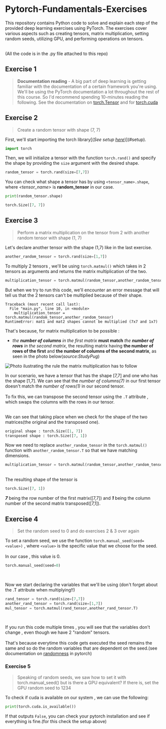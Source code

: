 # Pytorch-Fundamentals-Exercises

This repository contains Python code to solve and explain each step of the provided deep learning exercises using PyTorch. The exercises cover various aspects such as creating tensors, matrix multiplication, setting random seeds, utilizing GPU, and performing operations on tensors.

<br>
(All the code is in the .py file attached to this repo)

## Exercise 1
> **Documentation reading** - A big part of deep learning is getting familiar with the documentation of a certain framework you're using. We'll be using the PyTorch documentation a lot throughout the rest of this course. So I'd recommend spending 10-minutes reading the following. See the documentation on [torch.Tensor](https://pytorch.org/docs/stable/tensors.html#torch-tensor) and for [torch.cuda](https://pytorch.org/docs/master/notes/cuda.html#cuda-semantics)

## Exercise 2
> Create a random tensor with shape (7, 7)

First, we'll start importing the torch library[(_See setup [here](https://pytorch.org/get-started/locally/)_)](#setup).
```python 
import torch
```
Then, we will initialize a tensor with the function `torch.rand()` and specify the shape by providing the `size` argument with the desired shape.

```python
random_tensor = torch.rand(size=[7,7])
```

You can check what shape a tensor has by using `<tensor_name>.shape`, where _<tensor_name>_ is **random_tensor** in our case.

```python
print(random_tensor.shape)
```
```python
torch.Size([7, 7])
```


## Exercise 3
> Perform a matrix multiplication on the tensor from 2 with another random tensor with shape (1, 7)

Let's declare another tensor with the shape (1,7) like in the last exercise.

```python
another_random_tensor = torch.rand(size=[1,7])
```

To multiply 2 tensors , we'll be using `torch.matmul()` which takes in 2 tensors as arguments and returns the matrix multiplication of the two.

```python
multiplication_tensor = torch.matmul(random_tensor,another_random_tensor)
```
But when we try to run this code, we'll encounter an error message that will tell us that the 2 tensors can't be multiplied because of their shape.
```
Traceback (most recent call last):
  File "main.py", line 10, in <module>
    multiplication_tensor = torch.matmul(random_tensor,another_random_tensor)
RuntimeError: mat1 and mat2 shapes cannot be multiplied (7x7 and 1x7)
```

That's because, for matrix multiplication to be possible :
+ _the **number of columns** in the first matrix_ **must match** _the **number of rows** in the second matrix_, the resulting matrix having **the number of rows of the first** and **the number of columns of the second matrix**, as seen in the photo below(_source:StudyPug_)

![Photo ilustrating the rule the matrix multiplication has to follow](https://dmn92m25mtw4z.cloudfront.net/img_set/la-1-4-x-1-article/v1/la-1-4-x-1-article-878w.png)

In our scenario, we have a tensor that has the shape [7,7] and one who has the shape [1,7]. We can see that the _number of columns(7)_ in our first tensor doesn't match the _number of rows(1)_ in our second tensor.<br><br>
To fix this, we can transpose the second tensor using the `.T` attribute , which swaps the columns with the rows in our tensor.<br><br>

We can see that taking place when we check for the shape of the two matrices(the original and the transposed one).

```python
original shape : torch.Size([1, 7])
transposed shape : torch.Size([7, 1])
```

Now we need to replace `another_random_tensor` in the `torch.matmul()` function with `another_random_tensor.T` so that we have matching dimensions.

```python
multiplication_tensor = torch.matmul(random_tensor,another_random_tensor)
```

<br> The resulting shape of the tensor is
```python
torch.Size([7, 1])
```
***7*** being the row number of the first matrix([7,7]) and ***1*** being the column number of the second matrix transposed([7,1]).

## Exercise 4
> Set the random seed to 0 and do exercises 2 & 3 over again

To set a random seed, we use the function `torch.manual_seed(seed=<value>)` , where `<value>` is the specific value that we choose for the seed.
<br><br>
In our case , this value is 0.

```python
torch.manual_seed(seed=0)
```
<br>

Now we start declaring the variables that we'll be using (don't forget about the .T attribute when multiplying!!)

```python
rand_tensor = torch.rand(size=[7,7])
another_rand_tensor = torch.rand(size=[1,7])
mul_tensor = torch.matmul(rand_tensor,another_rand_tensor.T)
```
<br>

If you run this code multiple times , you will see that the variables don't change , even though we have 2 "random" tensors.
<br><br>
That's because everytime this code gets executed the seed remains the same and so do the random variables that are dependent on the seed.(see documentation on [randomness](https://pytorch.org/docs/stable/notes/randomness.html) in pytorch)

### Exercise 5
> Speaking of random seeds, we saw how to set it with torch.manual_seed() but is there a GPU equivalent? If there is, set the GPU random seed to 1234

To check if cuda is available on our system , we can use the following:

```python
print(torch.cuda.is_available())
```
If that outputs `False`, you can check your pytorch installation and see if everything is fine.(for this check the setup above)




